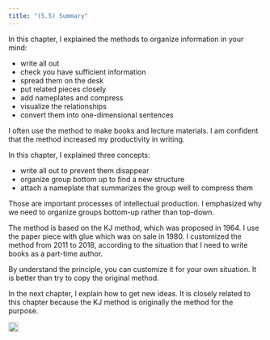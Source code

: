 ```yaml
---
title: "(5.5) Summary"
---
```


In this chapter, I explained the methods to organize information in your mind:

- write all out
- check you have sufficient information
- spread them on the desk
- put related pieces closely
- add nameplates and compress
- visualize the relationships
- convert them into one-dimensional sentences

I often use the method to make books and lecture materials. I am confident that the method increased my productivity in writing.

In this chapter, I explained three concepts:

- write all out to prevent them disappear
- organize group bottom up to find a new structure
- attach a nameplate that summarizes the group well to compress them

Those are important processes of intellectual production. I emphasized why we need to organize groups bottom-up rather than top-down.

The method is based on the KJ method, which was proposed in 1964. I use the paper piece with glue which was on sale in 1980. I customized the method from 2011 to 2018, according to the situation that I need to write books as a part-time author.

By understand the principle, you can customize it for your own situation. It is better than try to copy the original method.

In the next chapter, I explain how to get new ideas. It is closely related to this chapter because the KJ method is originally the method for the purpose.

<img src='https://scrapbox.io/api/pages/nishio/en/icon' alt='en.icon' height="19.5"/>
